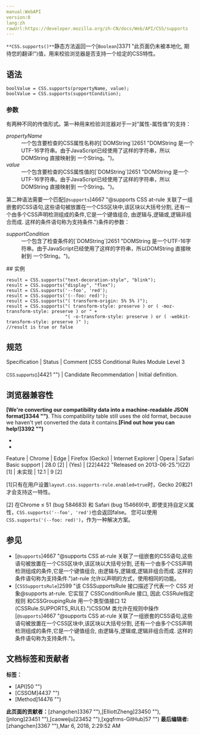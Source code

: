 ```yaml
---
manual:WebAPI
version:0
lang:zh
rawUrl:https://developer.mozilla.org/zh-CN/docs/Web/API/CSS/supports
---
```






`**CSS.supports()**`静态方法返回一个[`Boolean`]3371 "此页面仍未被本地化, 期待您的翻译!")值，用来校验浏览器是否支持一个给定的CSS特性。


## 语法<a name="语法"></a>

```
boolValue = CSS.supports(propertyName, value);
boolValue = CSS.supports(supportCondition);

```

### 参数<a name="参数"></a>


有两种不同的传值形式。第一种用来检验浏览器对于一对“属性-属性值”的支持：

<dl><dt id=''><em>propertyName</em></dt><dd>一个包含要检查的CSS属性名称的[`DOMString`]2651 "DOMString 是一个UTF-16字符串。由于JavaScript已经使用了这样的字符串，所以DOMString 直接映射到 一个String。")。</dd><dt id=''><em>value</em></dt><dd>一个包含要检查的CSS属性值的[`DOMString`]2651 "DOMString 是一个UTF-16字符串。由于JavaScript已经使用了这样的字符串，所以DOMString 直接映射到 一个String。")。</dd></dl>

第二种语法需要一个匹配[`@supports`]4667 "@supports CSS at-rule 关联了一组嵌套的CSS语句,这些语句被放置在一个CSS区块中,该区块以大括号分割, 还有一个由多个CSS声明检测组成的条件,它是一个键值组合, 由逻辑与,逻辑或,逻辑非组合而成. 这样的条件语句称为支持条件.")条件的参数：

<dl><dt id=''><em>supportCondition</em></dt><dd>一个包含了检查条件的[`DOMString`]2651 "DOMString 是一个UTF-16字符串。由于JavaScript已经使用了这样的字符串，所以DOMString 直接映射到 一个String。")。</dd></dl>
## 实例<a name="实例"></a>

```
result = CSS.supports("text-decoration-style", "blink");
result = CSS.supports("display", "flex");
result = CSS.supports('--foo', 'red');
result = CSS.supports('(--foo: red)');
result = CSS.supports("( transform-origin: 5% 5% )");
result = CSS.supports("( transform-style: preserve ) or ( -moz-transform-style: preserve ) or " +
                      "( -o-transform-style: preserve ) or ( -webkit-transform-style: preserve )" );
//result is true or false

```

## 规范<a name="规范"></a>
Specification | Status | Comment 
[CSS Conditional Rules Module Level 3<br></br><small>CSS.supports()</small>]4421 "") | Candidate Recommendation | Initial definition. 


## 浏览器兼容性<a name="浏览器兼容性"></a>


**[We&#39;re converting our compatibility data into a machine-readable JSON format]3344 "")**. This compatibility table still uses the old format, because we haven&#39;t yet converted the data it contains.**[Find out how you can help!]3392 "")**


* 
* 
Feature | Chrome | Edge | Firefox (Gecko) | Internet Explorer | Opera | Safari 
Basic support | 28.0 [2] | (Yes) | [22]4422 "Released on 2013-06-25.")(22) [1] | 未实现 | 12.1 | 9 [2] 





[1]只有在用户设置`layout.css.supports-rule.enabled=true`时，Gecko 20和21才会支持这一特性。



[2] 在Chrome ≤ 51 (bug 584683) 和 Safari (bug 154669)中, 即使支持自定义属性，`CSS.supports('--foo', 'red')`也会返回false。 您可以使用`CSS.supports('(--foo: red)')`，作为一种解决方案。


## 参见<a name="参见"></a>

* [`@supports`]4667 "@supports CSS at-rule 关联了一组嵌套的CSS语句,这些语句被放置在一个CSS区块中,该区块以大括号分割, 还有一个由多个CSS声明检测组成的条件,它是一个键值组合, 由逻辑与,逻辑或,逻辑非组合而成. 这样的条件语句称为支持条件.")at-rule 允许以声明的方式，使用相同的功能。
* [`CSSSupportsRule`]2599 "该 CSSSupportsRule 接口描述了代表一个 CSS 对象@supports at-rule. 它实现了 CSSConditionRule 接口, 因此 CSSRule指定规则 和CSSGroupingRule 用一个类型值接口 12 (CSSRule.SUPPORTS_RULE).")CSSOM 类允许在规则中操作[`@supports`]4667 "@supports CSS at-rule 关联了一组嵌套的CSS语句,这些语句被放置在一个CSS区块中,该区块以大括号分割, 还有一个由多个CSS声明检测组成的条件,它是一个键值组合, 由逻辑与,逻辑或,逻辑非组合而成. 这样的条件语句称为支持条件.")。



## 文档标签和贡献者
**标签：**
* [API]50 "")
* [CSSOM]4437 "")
* [Method]14476 "")

**此页面的贡献者：**[zhangchen]3367 ""),[ElliottZheng]23450 ""),[jnlong]23451 ""),[caoweiju]23452 ""),[xgqfrms-GitHub]57 "")
**最后编辑者:**[zhangchen]3367 ""),<time>Mar 6, 2018, 2:29:52 AM</time>


